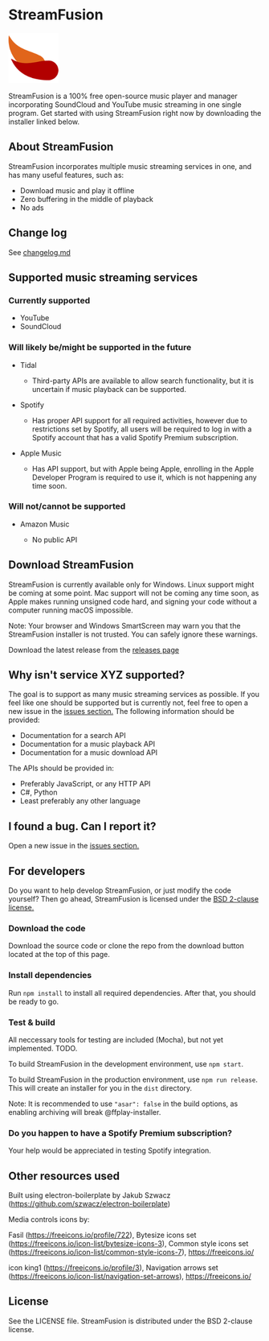 # StreamFusion
<img src="https://github.com/K1GOL/StreamFusion/blob/main/resources/icons/128x128.png" width="100" height="100">

StreamFusion is a 100% free open-source music player and manager incorporating SoundCloud and YouTube music streaming in one single program. Get started with using StreamFusion right now by downloading the installer linked below.

## About StreamFusion

StreamFusion incorporates multiple music streaming services in one, and has many useful features, such as:
* Download music and play it offline
* Zero buffering in the middle of playback
* No ads

## Change log

See [changelog.md](https://github.com/K1GOL/StreamFusion/blob/main/changelog.md)

## Supported music streaming services

### Currently supported

* YouTube
* SoundCloud

### Will likely be/might be supported in the future

* Tidal

  * Third-party APIs are available to allow search functionality, but it is uncertain if music playback can be supported.

* Spotify

  * Has proper API support for all required activities, however due to restrictions set by Spotify, all users will be required to log in with a Spotify account that has a valid Spotify Premium subscription.

* Apple Music

  * Has API support, but with Apple being Apple, enrolling in the Apple Developer Program is required to use it, which is not happening any time soon.

### Will not/cannot be supported

* Amazon Music

  * No public API

## Download StreamFusion

StreamFusion is currently available only for Windows. Linux support might be coming at some point. Mac support will not be coming any time soon, as Apple makes running unsigned code hard, and signing your code without a computer running macOS impossible.

Note: Your browser and Windows SmartScreen may warn you that the StreamFusion installer is not trusted. You can safely ignore these warnings.

Download the latest release from the [releases page](https://github.com/K1GOL/StreamFusion/releases)

## Why isn't service XYZ supported?

The goal is to support as many music streaming services as possible. If you feel like one should be supported but is currently not, feel free to open a new issue in the [issues section.](https://github.com/K1GOL/StreamFusion/issues) The following information should be provided:
* Documentation for a search API
* Documentation for a music playback API
* Documentation for a music download API

The APIs should be provided in:
* Preferably JavaScript, or any HTTP API
* C#, Python
* Least preferably any other language

## I found a bug. Can I report it?

Open a new issue in the [issues section.](https://github.com/K1GOL/StreamFusion/issues)

## For developers

Do you want to help develop StreamFusion, or just modify the code yourself? Then go ahead, StreamFusion is licensed under the [BSD 2-clause license.](https://en.wikipedia.org/wiki/BSD_licenses#2-clause_license_(%22Simplified_BSD_License%22_or_%22FreeBSD_License%22))

### Download the code

Download the source code or clone the repo from the download button located at the top of this page.

### Install dependencies

Run `npm install` to install all required dependencies. After that, you should be ready to go.

### Test & build

All neccessary tools for testing are included (Mocha), but not yet implemented. TODO.

To build StreamFusion in the development environment, use `npm start`.

To build StreamFusion in the production environment, use `npm run release`. This will create an installer for you in the `dist` directory.

Note: It is recommended to use `"asar": false` in the build options, as enabling archiving will break @ffplay-installer.

### Do you happen to have a Spotify Premium subscription?

Your help would be appreciated in testing Spotify integration.

## Other resources used

Built using electron-boilerplate by Jakub Szwacz (https://github.com/szwacz/electron-boilerplate)

Media controls icons by:

  Fasil (https://freeicons.io/profile/722), Bytesize icons set (https://freeicons.io/icon-list/bytesize-icons-3), Common style icons set (https://freeicons.io/icon-list/common-style-icons-7), https://freeicons.io/

icon king1 (https://freeicons.io/profile/3), Navigation arrows set (https://freeicons.io/icon-list/navigation-set-arrows), https://freeicons.io/

## License

See the LICENSE file. StreamFusion is distributed under the BSD 2-clause license.

